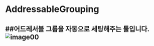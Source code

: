 # AddressableGrouping
##어드레서블 그룹을 자동으로 세팅해주는 툴입니다.\
![image00](https://user-images.githubusercontent.com/73415970/125284851-ef828b00-e354-11eb-83de-fdc559b3eeec.PNG)
---
